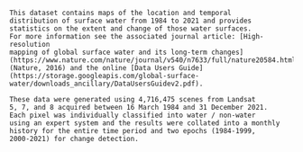     This dataset contains maps of the location and temporal
    distribution of surface water from 1984 to 2021 and provides
    statistics on the extent and change of those water surfaces.
    For more information see the associated journal article: [High-resolution
    mapping of global surface water and its long-term changes](https://www.nature.com/nature/journal/v540/n7633/full/nature20584.html)
    (Nature, 2016) and the online [Data Users Guide](https://storage.googleapis.com/global-surface-water/downloads_ancillary/DataUsersGuidev2.pdf).

    These data were generated using 4,716,475 scenes from Landsat
    5, 7, and 8 acquired between 16 March 1984 and 31 December 2021.
    Each pixel was individually classified into water / non-water
    using an expert system and the results were collated into a monthly
    history for the entire time period and two epochs (1984-1999,
    2000-2021) for change detection.

